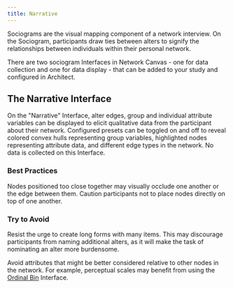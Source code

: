 ```yaml
---
title: Narrative
---
```


<InterfaceSummary
  title="Narrative"
  image="/assets/img/interface-documentation/narrative/narrative-example.png"
  type="Visualization"
  creates="Does not create data"
  usesprompts="false"
/>

Sociograms are the visual mapping component of a network interview. On the Sociogram, participants draw ties between alters to signify the relationships between individuals within their personal network.

There are two sociogram Interfaces in Network Canvas - one for data collection and one for data display - that can be added to your study and configured in Architect.

## The Narrative Interface

On the "Narrative" Interface, alter edges, group and individual attribute variables can be displayed to elicit qualitative data from the participant about their network. Configured presets can be toggled on and off to reveal colored convex hulls representing group variables, highlighted nodes representing attribute data, and different edge types in the network. No data is collected on this Interface.

### Best Practices

<GoodPractice>

Nodes positioned too close together may visually occlude one another or the edge between them. Caution participants not to place nodes directly on top of one another.

</GoodPractice>

### Try to Avoid

<BadPractice>

Resist the urge to create long forms with many items. This may discourage participants from naming additional alters, as it will make the task of nominating an alter more burdensome.

</BadPractice>

<BadPractice>

Avoid attributes that might be better considered relative to other nodes in the network. For example, perceptual scales may benefit from using the [Ordinal Bin](../interface-documentation/ordinal-bin) Interface.

</BadPractice>
